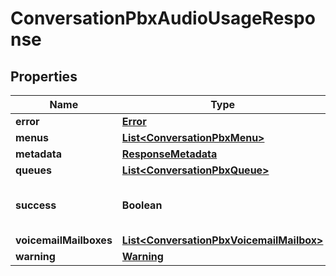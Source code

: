 
# ConversationPbxAudioUsageResponse

## Properties
Name | Type | Description | Notes
------------ | ------------- | ------------- | -------------
**error** | [**Error**](Error.md) |  |  [optional]
**menus** | [**List&lt;ConversationPbxMenu&gt;**](ConversationPbxMenu.md) |  |  [optional]
**metadata** | [**ResponseMetadata**](ResponseMetadata.md) |  |  [optional]
**queues** | [**List&lt;ConversationPbxQueue&gt;**](ConversationPbxQueue.md) |  |  [optional]
**success** | **Boolean** | Indicates if API call was successful |  [optional]
**voicemailMailboxes** | [**List&lt;ConversationPbxVoicemailMailbox&gt;**](ConversationPbxVoicemailMailbox.md) |  |  [optional]
**warning** | [**Warning**](Warning.md) |  |  [optional]



